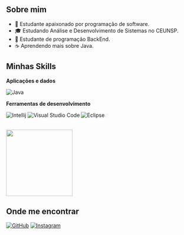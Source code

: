 ## Sobre mim

- 🤔 Estudante apaixonado por programação de software.
- 🎓 Estudando Análise e Desenvolvimento de Sistemas no CEUNSP.
- 🌱 Estudante de programação BackEnd.
- ☕ Aprendendo mais sobre Java.

## Minhas Skills

**Aplicações e dados**

![Java](https://img.shields.io/badge/-Java-333333?style=flat&logo=Java&logoColor=007396)

**Ferramentas de desenvolvimento**

![Intellij](https://img.shields.io/badge/-Intellij-333333?style=flat&logo=intellij-idea&logoColor=00000)
![Visual Studio Code](https://img.shields.io/badge/-Visual%20Studio%20Code-333333?style=flat&logo=visual-studio-code&logoColor=007ACC)
![Eclipse](https://img.shields.io/badge/-Eclipse-333333?style=flat&logo=eclipse-ide&logoColor=2C2255)


<br/>

<a href="https://github.com/LuisDavisCode" title="Perfil de Luis">
  <img height="180em" src="https://github-readme-stats.vercel.app/api?username=LuisDavisCode&theme=dark&show_icons=true" />
</a>

## Onde me encontrar

[![GitHub](https://img.shields.io/github/followers/LuisDavisCode?label=follow&style=social)](https://github.com/LuisDavisCode)
[![Instagram](https://img.shields.io/badge/Instagram-E4405F?style=for-the-badge&logo=instagram&logoColor=white)](https://www.instagram.com/luisguilherme035/)
